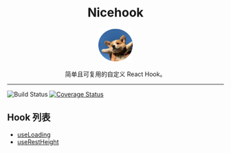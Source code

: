 <div align="center">
  <h1>Nicehook</h1>

  <a href="https://github.com/robot12580">
    <img
      height="80"
      width="80"
      alt="robot12580"
      src="./material/dog2.png"
    />
  </a>

  <p>简单且可复用的自定义 React Hook。</p>
</div>
<hr />
<!-- prettier-ignore-start -->

![Build Status](https://github.com/robot12580/nicehook/actions/workflows/ci.yml/badge.svg)
[![Coverage Status](https://coveralls.io/repos/github/robot12580/nicehook/badge.svg?branch=master)](https://coveralls.io/github/robot12580/nicehook?branch=master)

## Hook 列表
- [useLoading](#useLoading)
- [useRestHeight](#useRestHeight)


<!-- prettier-ignore-end -->
